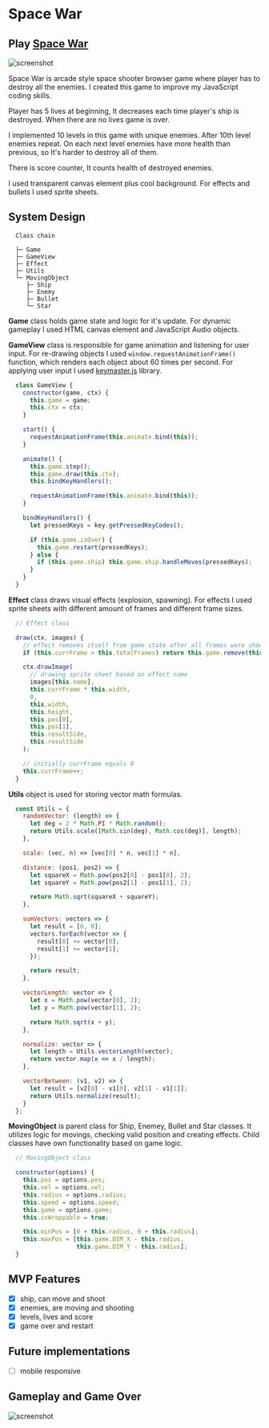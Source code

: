 # Space War

## Play [Space War](https://bohdan0.github.io/SpaceWar "Space War")

![screenshot](http://res.cloudinary.com/safenotes/image/upload/v1485313063/Screen_Shot_2017-01-24_at_6.56.20_PM_hz5puq.png)

Space War is arcade style space shooter browser game where player has to destroy all the enemies. I created this game to improve my JavaScript coding skills.

Player has 5 lives at beginning, It decreases each time player's ship is destroyed. When there are no lives game is over. 

I implemented 10 levels in this game with unique enemies. After 10th level enemies repeat. On each next level enemies have more health than previous, so It's harder to destroy all of them. 

There is score counter, It counts health of destroyed enemies.

I used transparent canvas element plus cool background. For effects and bullets I used sprite sheets.

## System Design

```
  Class chain

  ├─ Game
  ├─ GameView
  ├─ Effect
  ├─ Utils
  └─ MovingObject 
     ├─ Ship
     ├─ Enemy
     ├─ Bullet
     └─ Star
```

**Game** class holds game state and logic for it's update. For dynamic gameplay I used HTML canvas element and JavaScript Audio objects.

**GameView** class is responsible for game animation and listening for user input. For re-drawing objects I used `window.requestAnimationFrame()` function, which renders each object about 60 times per second. For applying user input I used [keymaster.js](https://github.com/madrobby/keymaster) library.

```js
  class GameView {
    constructor(game, ctx) {
      this.game = game;
      this.ctx = ctx;
    }

    start() {
      requestAnimationFrame(this.animate.bind(this));
    }

    animate() {
      this.game.step();
      this.game.draw(this.ctx);
      this.bindKeyHandlers();

      requestAnimationFrame(this.animate.bind(this));
    }

    bindKeyHandlers() {
      let pressedKeys = key.getPressedKeyCodes();

      if (this.game.isOver) {
        this.game.restart(pressedKeys);
      } else {
        if (this.game.ship) this.game.ship.handleMoves(pressedKeys);
      }
    }
  }
```

**Effect** class draws visual effects (explosion, spawning). For effects I used sprite sheets with different amount of frames and different frame sizes. 

```js
  // Effect class

  draw(ctx, images) {
    // effect removes itself from game state after all frames were shown
    if (this.currFrame > this.totalFrames) return this.game.remove(this);

    ctx.drawImage(
      // drawing sprite sheet based on effect name
      images[this.name],
      this.currFrame * this.width,
      0,
      this.width,
      this.height,
      this.pos[0],
      this.pos[1],
      this.resultSide,
      this.resultSide
    );

    // initially currFrame equals 0
    this.currFrame++;
  }
```

**Utils** object is used for storing vector math formulas.

```js
  const Utils = {
    randomVector: (length) => {
      let deg = 2 * Math.PI * Math.random();
      return Utils.scale([Math.sin(deg), Math.cos(deg)], length);
    },

    scale: (vec, n) => [vec[0] * n, vec[1] * n],

    distance: (pos1, pos2) => {
      let squareX = Math.pow(pos2[0] - pos1[0], 2);
      let squareY = Math.pow(pos2[1] - pos1[1], 2);

      return Math.sqrt(squareX + squareY);
    },

    sumVectors: vectors => {
      let result = [0, 0];
      vectors.forEach(vector => {
        result[0] += vector[0];
        result[1] += vector[1];
      });

      return result;
    },

    vectorLength: vector => {
      let x = Math.pow(vector[0], 2);
      let y = Math.pow(vector[1], 2);

      return Math.sqrt(x + y);
    },

    normalize: vector => {
      let length = Utils.vectorLength(vector);
      return vector.map(x => x / length);
    },

    vectorBetween: (v1, v2) => {
      let result = [v2[0] - v1[0], v2[1] - v1[1]];
      return Utils.normalize(result);
    }
  };
```

**MovingObject** is parent class for Ship, Enemey, Bullet and Star classes. It utilizes logic for movings, checking valid position and creating effects. Child classes have own functionality based on game logic.

```js
  // MovingObject class

  constructor(options) {
    this.pos = options.pos;
    this.vel = options.vel;
    this.radius = options.radius;
    this.speed = options.speed;
    this.game = options.game;
    this.isWrappable = true;

    this.minPos = [0 + this.radius, 0 + this.radius];
    this.maxPos = [this.game.DIM_X - this.radius,
                   this.game.DIM_Y - this.radius];
  }
```

## MVP Features

- [x] ship, can move and shoot
- [x] enemies, are moving and shooting
- [x] levels, lives and score
- [x] game over and restart

## Future implementations

- [ ] mobile responsive

## Gameplay and Game Over

![screenshot](http://res.cloudinary.com/safenotes/image/upload/v1485320511/Screen_Shot_2017-01-24_at_6.56.35_PM_yexeqt_jjmv99.png)